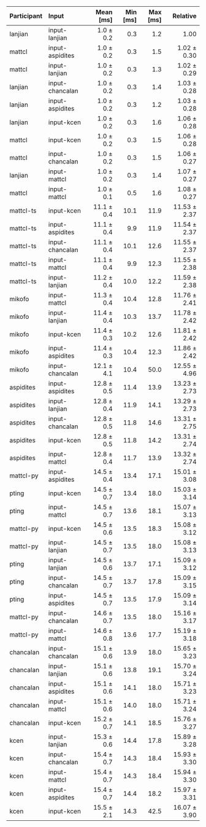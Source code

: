 | Participant | Input | Mean [ms] | Min [ms] | Max [ms] | Relative |
|:---|:---|---:|---:|---:|---:|
| lanjian | input-lanjian | 1.0 ± 0.2 | 0.3 | 1.2 | 1.00 |
| mattcl | input-aspidites | 1.0 ± 0.2 | 0.3 | 1.5 | 1.02 ± 0.30 |
| mattcl | input-lanjian | 1.0 ± 0.2 | 0.3 | 1.3 | 1.02 ± 0.29 |
| lanjian | input-chancalan | 1.0 ± 0.2 | 0.3 | 1.4 | 1.03 ± 0.28 |
| lanjian | input-aspidites | 1.0 ± 0.2 | 0.3 | 1.2 | 1.03 ± 0.28 |
| lanjian | input-kcen | 1.0 ± 0.2 | 0.3 | 1.6 | 1.06 ± 0.28 |
| mattcl | input-kcen | 1.0 ± 0.2 | 0.3 | 1.5 | 1.06 ± 0.28 |
| mattcl | input-chancalan | 1.0 ± 0.2 | 0.3 | 1.5 | 1.06 ± 0.27 |
| lanjian | input-mattcl | 1.0 ± 0.2 | 0.3 | 1.4 | 1.07 ± 0.27 |
| mattcl | input-mattcl | 1.0 ± 0.1 | 0.5 | 1.6 | 1.08 ± 0.27 |
| mattcl-ts | input-kcen | 11.1 ± 0.4 | 10.1 | 11.9 | 11.53 ± 2.37 |
| mattcl-ts | input-aspidites | 11.1 ± 0.4 | 9.9 | 11.9 | 11.54 ± 2.37 |
| mattcl-ts | input-chancalan | 11.1 ± 0.4 | 10.1 | 12.6 | 11.55 ± 2.37 |
| mattcl-ts | input-mattcl | 11.1 ± 0.4 | 9.9 | 12.3 | 11.55 ± 2.38 |
| mattcl-ts | input-lanjian | 11.2 ± 0.4 | 10.0 | 12.2 | 11.59 ± 2.38 |
| mikofo | input-mattcl | 11.3 ± 0.4 | 10.4 | 12.8 | 11.76 ± 2.41 |
| mikofo | input-lanjian | 11.4 ± 0.4 | 10.3 | 13.7 | 11.78 ± 2.42 |
| mikofo | input-kcen | 11.4 ± 0.3 | 10.2 | 12.6 | 11.81 ± 2.42 |
| mikofo | input-aspidites | 11.4 ± 0.3 | 10.4 | 12.3 | 11.86 ± 2.42 |
| mikofo | input-chancalan | 12.1 ± 4.1 | 10.4 | 50.0 | 12.55 ± 4.96 |
| aspidites | input-aspidites | 12.8 ± 0.5 | 11.4 | 13.9 | 13.23 ± 2.73 |
| aspidites | input-lanjian | 12.8 ± 0.4 | 11.9 | 14.1 | 13.29 ± 2.73 |
| aspidites | input-chancalan | 12.8 ± 0.5 | 11.8 | 14.6 | 13.31 ± 2.75 |
| aspidites | input-kcen | 12.8 ± 0.5 | 11.8 | 14.2 | 13.31 ± 2.74 |
| aspidites | input-mattcl | 12.8 ± 0.4 | 11.7 | 13.9 | 13.32 ± 2.74 |
| mattcl-py | input-aspidites | 14.5 ± 0.4 | 13.4 | 17.1 | 15.01 ± 3.08 |
| pting | input-kcen | 14.5 ± 0.7 | 13.4 | 18.0 | 15.03 ± 3.14 |
| pting | input-mattcl | 14.5 ± 0.7 | 13.6 | 18.1 | 15.07 ± 3.13 |
| mattcl-py | input-kcen | 14.5 ± 0.6 | 13.5 | 18.3 | 15.08 ± 3.12 |
| mattcl-py | input-lanjian | 14.5 ± 0.7 | 13.5 | 18.0 | 15.08 ± 3.13 |
| pting | input-lanjian | 14.5 ± 0.6 | 13.7 | 17.1 | 15.09 ± 3.12 |
| pting | input-chancalan | 14.5 ± 0.7 | 13.7 | 17.8 | 15.09 ± 3.15 |
| pting | input-aspidites | 14.5 ± 0.7 | 13.5 | 17.9 | 15.09 ± 3.14 |
| mattcl-py | input-chancalan | 14.6 ± 0.7 | 13.5 | 18.0 | 15.16 ± 3.17 |
| mattcl-py | input-mattcl | 14.6 ± 0.8 | 13.6 | 17.7 | 15.19 ± 3.18 |
| chancalan | input-chancalan | 15.1 ± 0.6 | 13.9 | 18.0 | 15.65 ± 3.23 |
| chancalan | input-lanjian | 15.1 ± 0.6 | 13.8 | 19.1 | 15.70 ± 3.24 |
| chancalan | input-aspidites | 15.1 ± 0.6 | 14.1 | 18.0 | 15.71 ± 3.23 |
| chancalan | input-mattcl | 15.1 ± 0.6 | 14.0 | 18.0 | 15.71 ± 3.24 |
| chancalan | input-kcen | 15.2 ± 0.7 | 14.1 | 18.5 | 15.76 ± 3.27 |
| kcen | input-lanjian | 15.3 ± 0.6 | 14.4 | 17.8 | 15.89 ± 3.28 |
| kcen | input-chancalan | 15.4 ± 0.7 | 14.3 | 18.4 | 15.93 ± 3.30 |
| kcen | input-mattcl | 15.4 ± 0.7 | 14.3 | 18.4 | 15.94 ± 3.30 |
| kcen | input-aspidites | 15.4 ± 0.7 | 14.4 | 18.2 | 15.97 ± 3.31 |
| kcen | input-kcen | 15.5 ± 2.1 | 14.3 | 42.5 | 16.07 ± 3.90 |
